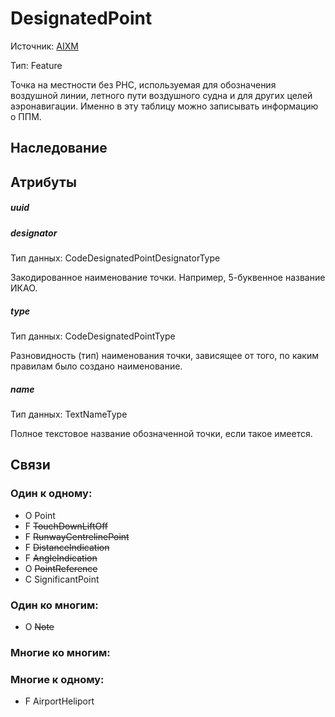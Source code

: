 DesignatedPoint
============
Источник: [AIXM](https://ext.eurocontrol.int/aixmwiki_public/bin/view/AIXM/Class_DesignatedPoint)

Тип: Feature

Точка на местности без РНС, используемая для обозначения воздушной линии, летного пути воздушного судна и для других целей аэронавигации.
Именно в эту таблицу можно записывать информацию о ППМ.

## Наследование

## Атрибуты

##### uuid

##### designator
Тип данных: CodeDesignatedPointDesignatorType

Закодированное наименование точки. Например, 5-буквенное название ИКАО.

##### type
Тип данных: CodeDesignatedPointType

Разновидность (тип) наименования точки, зависящее от того, по каким правилам было создано наименование.

##### name
Тип данных: TextNameType

Полное текстовое название обозначенной точки, если такое имеется.

## Связи

### Один к одному:

- O Point
- F ~~TouchDownLiftOff~~
- F ~~RunwayCentrelinePoint~~
- F ~~DistanceIndication~~
- F ~~AngleIndication~~
- O ~~PointReference~~
- C SignificantPoint

### Один ко многим:

- O ~~Note~~

### Многие ко многим:

### Многие к одному:

- F AirportHeliport
